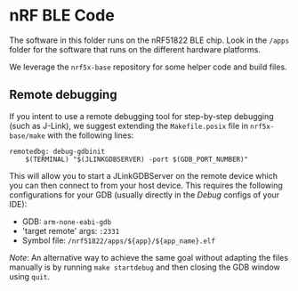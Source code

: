 nRF BLE Code
============

The software in this folder runs on the nRF51822 BLE chip. Look in the `/apps`
folder for the software that runs on the different hardware platforms.

We leverage the `nrf5x-base` repository for some helper code and
build files.

Remote debugging
----------------

If you intent to use a remote debugging tool for step-by-step debugging (such as J-Link),
we suggest extending the `Makefile.posix` file in `nrf5x-base/make` with the following lines:

    remotedbg: debug-gdbinit
    	$(TERMINAL) "$(JLINKGDBSERVER) -port $(GDB_PORT_NUMBER)"

This will allow you to start a JLinkGDBServer on the remote device which you can then connect to from your host device.
This requires the following configurations for your GDB (usually directly in the *Debug* configs of your IDE):

- GDB: `arm-none-eabi-gdb`
- 'target remote' args: `:2331`
- Symbol file: `/nrf51822/apps/${app}/${app_name}.elf`

*Note*:  An alternative way to achieve the same goal without adapting the files manually is by running `make startdebug`
and then closing the GDB window using `quit`.